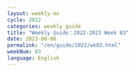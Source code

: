 ```yaml
---
layout: weekly-en
cycle: 2022
categories: weekly guide
title: "Weekly Guide：2022-2023 Week 83"
date: 2023-08-06
permalink: "/en/guide/2022/wk83.html"
weekNum: 83
language: English
---
```

